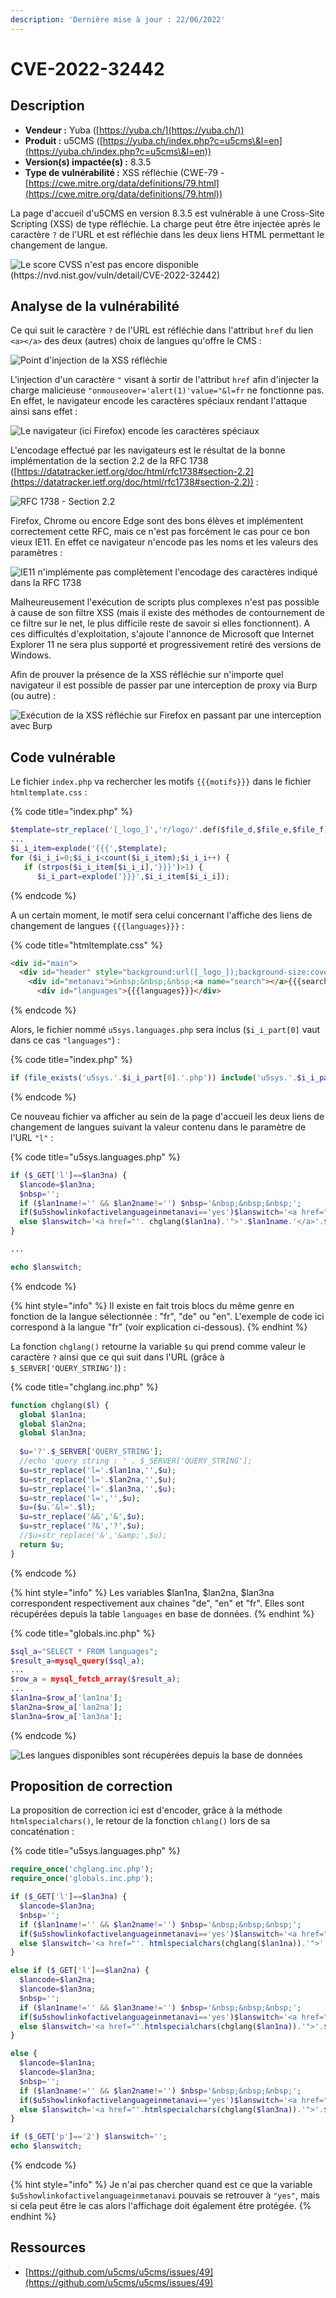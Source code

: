 ```yaml
---
description: 'Dernière mise à jour : 22/06/2022'
---
```


# CVE-2022-32442

## Description

* **Vendeur :** Yuba ([https://yuba.ch/](https://yuba.ch/))
* **Produit :** u5CMS ([https://yuba.ch/index.php?c=u5cms\&l=en](https://yuba.ch/index.php?c=u5cms\&l=en))
* **Version(s) impactée(s) :** 8.3.5
* **Type de vulnérabilité :** XSS réfléchie (CWE-79 - [https://cwe.mitre.org/data/definitions/79.html](https://cwe.mitre.org/data/definitions/79.html))

La page d'accueil d'u5CMS en version 8.3.5 est vulnérable à une Cross-Site Scripting (XSS) de type réfléchie. La charge peut être être injectée après le caractère `?` de l'URL et est réfléchie dans les deux liens HTML permettant le changement de langue.

![Le score CVSS n'est pas encore disponible (https://nvd.nist.gov/vuln/detail/CVE-2022-32442)](<../../.gitbook/assets/image (4).png>)

## Analyse de la vulnérabilité

Ce qui suit le caractère `?` de l'URL est réfléchie dans l'attribut `href` du lien `<a></a>` des deux (autres) choix de langues qu'offre le CMS :&#x20;

![Point d'injection de la XSS réfléchie](<../../.gitbook/assets/image (9).png>)

L'injection d'un caractère `"` visant à sortir de l'attribut `href` afin d'injecter la charge malicieuse `"onmouseover='alert(1)'value="&l=fr` ne fonctionne pas. En effet, le navigateur encode les caractères spéciaux rendant l'attaque ainsi sans effet :&#x20;

![Le navigateur (ici Firefox) encode les caractères spéciaux](<../../.gitbook/assets/image (8).png>)

L'encodage effectué par les navigateurs est le résultat de la bonne implémentation de la section 2.2 de la RFC 1738 ([https://datatracker.ietf.org/doc/html/rfc1738#section-2.2](https://datatracker.ietf.org/doc/html/rfc1738#section-2.2)) :&#x20;

![RFC 1738 - Section 2.2](<../../.gitbook/assets/image (7).png>)

Firefox, Chrome ou encore Edge sont des bons élèves et implémentent correctement cette RFC, mais ce n'est pas forcément le cas pour ce bon vieux IE11. En effet ce navigateur n'encode pas les noms et les valeurs des paramètres :&#x20;

![IE11 n'implémente pas complètement l'encodage des caractères indiqué dans la RFC 1738](<../../.gitbook/assets/image (5).png>)



Malheureusement l'exécution de scripts plus complexes n'est pas possible à cause de son filtre XSS (mais il existe des méthodes de contournement de ce filtre sur le net, le plus difficile reste de savoir si elles fonctionnent). A ces difficultés d'exploitation, s'ajoute l'annonce de Microsoft que Internet Explorer 11 ne sera plus supporté et progressivement retiré des versions de Windows.

Afin de prouver la présence de la XSS réfléchie sur n'importe quel navigateur il est possible de passer par une interception de proxy via Burp (ou autre) :&#x20;

![Exécution de la XSS réfléchie sur Firefox en passant par une interception avec Burp](<../../.gitbook/assets/image (10).png>)

## Code vulnérable

Le fichier `index.php` va rechercher les motifs `{{{motifs}}}` dans le fichier `htmltemplate.css` :

{% code title="index.php" %}
```php
$template=str_replace('[_logo_]','r/logo/'.def($file_d,$file_e,$file_f).'?t='.filemtime('r/logo/'.def($file_d,$file_e,$file_f)),file_get_contents('r/htmltemplate.css'));
...
$i_i_item=explode('{{{',$template);
for ($i_i_i=0;$i_i_i<count($i_i_item);$i_i_i++) {
   if (strpos($i_i_item[$i_i_i],'}}}')>1) {
      $i_i_part=explode('}}}',$i_i_item[$i_i_i]);
```
{% endcode %}

A un certain moment, le motif sera celui concernant l'affiche des liens de changement de langues `{{{languages}}}` :&#x20;

{% code title="htmltemplate.css" %}
```html
<div id="main">
  <div id="header" style="background:url([_logo_]);background-size:cover">
    <div id="metanavi">&nbsp;&nbsp;&nbsp;<a name="search"></a>{{{search}}}
      <div id="languages">{{{languages}}}</div>
```
{% endcode %}

Alors, le fichier nommé `u5sys.languages.php` sera inclus (`$i_i_part[0]` vaut dans ce cas  `"languages"`) :&#x20;

{% code title="index.php" %}
```php
if (file_exists('u5sys.'.$i_i_part[0].'.php')) include('u5sys.'.$i_i_part[0].'.php');
```
{% endcode %}

Ce nouveau fichier va afficher au sein de la page d'accueil les deux liens de changement de langues suivant la valeur contenu dans le paramètre de l'URL `"l"` :

{% code title="u5sys.languages.php" %}
```php
if ($_GET['l']==$lan3na) {
  $lancode=$lan3na;
  $nbsp='';
  if ($lan1name!='' && $lan2name!='') $nbsp='&nbsp;&nbsp;&nbsp;';
  if($u5showlinkofactivelanguageinmetanavi=='yes')$lanswitch='<a href="'.chglang($lan1na).'">'.$lan1name.'</a>'.$nbsp.'<a href="'.chglang($lan2na).'">'.$lan2name.'</a>'.$nbsp.'<a href="'.chglang($lan3na).'">'.$lan3name.'</a>';
  else $lanswitch='<a href="'. chglang($lan1na).'">'.$lan1name.'</a>'.$nbsp.'<a href="'.chglang($lan2na).'">'.$lan2name.'</a>';
}

...

echo $lanswitch;
```
{% endcode %}

{% hint style="info" %}
Il existe en fait trois blocs du même genre en fonction de la langue sélectionnée : "fr", "de" ou "en". L'exemple de code ici correspond à la langue "fr" (voir explication ci-dessous).
{% endhint %}

La fonction `chglang()` retourne la variable `$u` qui prend comme valeur le caractère `?` ainsi que  ce qui suit dans l'URL (grâce à `$_SERVER['QUERY_STRING']`) :

{% code title="chglang.inc.php" %}
```php
function chglang($l) {
  global $lan1na;
  global $lan2na;
  global $lan3na;
  
  $u='?'.$_SERVER['QUERY_STRING'];
  //echo 'query string : ' . $_SERVER['QUERY_STRING'];
  $u=str_replace('l='.$lan1na,'',$u);
  $u=str_replace('l='.$lan2na,'',$u);
  $u=str_replace('l='.$lan3na,'',$u);
  $u=str_replace('l=','',$u);
  $u=($u.'&l='.$l);
  $u=str_replace('&&','&',$u);
  $u=str_replace('?&','?',$u);
  //$u=str_replace('&','&amp;',$u);
  return $u;
}
```
{% endcode %}

{% hint style="info" %}
Les variables $lan1na, $lan2na, $lan3na correspondent respectivement aux chaines "de", "en" et "fr". Elles sont récupérées depuis la table `languages` en base de données.
{% endhint %}

{% code title="globals.inc.php" %}
```php
$sql_a="SELECT * FROM languages";
$result_a=mysql_query($sql_a);
...
$row_a = mysql_fetch_array($result_a);
...
$lan1na=$row_a['lan1na'];
$lan2na=$row_a['lan2na'];
$lan3na=$row_a['lan3na'];
```
{% endcode %}

![Les langues disponibles sont récupérées depuis la base de données](<../../.gitbook/assets/image (3).png>)

## Proposition de correction

La proposition de correction ici est d'encoder, grâce à la méthode `htmlspecialchars()`, le retour de la fonction `chlang()` lors de sa concaténation :

{% code title="u5sys.languages.php" %}
```php
require_once('chglang.inc.php'); 
require_once('globals.inc.php');

if ($_GET['l']==$lan3na) {
  $lancode=$lan3na;
  $nbsp='';
  if ($lan1name!='' && $lan2name!='') $nbsp='&nbsp;&nbsp;&nbsp;';
  if($u5showlinkofactivelanguageinmetanavi=='yes')$lanswitch='<a href="'.htmlspecialchars(chglang($lan1na)).'">'.$lan1name.'</a>'.$nbsp.'<a href="'.htmlspecialchars(chglang($lan2na)).'">'.$lan2name.'</a>'.$nbsp.'<a href="'.htmlspecialchars(chglang($lan3na)).'">'.$lan3name.'</a>';
  else $lanswitch='<a href="'. htmlspecialchars(chglang($lan1na)).'">'.$lan1name.'</a>'.$nbsp.'<a href="'.htmlspecialchars(chglang($lan2na)).'">'.$lan2name.'</a>';
}

else if ($_GET['l']==$lan2na) {
  $lancode=$lan2na;
  $lancode=$lan3na;
  $nbsp='';
  if ($lan1name!='' && $lan3name!='') $nbsp='&nbsp;&nbsp;&nbsp;';
  if($u5showlinkofactivelanguageinmetanavi=='yes')$lanswitch='<a href="'.htmlspecialchars(chglang($lan1na)).'">'.$lan1name.'</a>'.$nbsp.'<a href="'.htmlspecialchars(chglang($lan2na)).'">'.$lan2name.'</a>'.$nbsp.'<a href="'.htmlspecialchars(chglang($lan3na)).'">'.$lan3name.'</a>';
  else $lanswitch='<a href="'.htmlspecialchars(chglang($lan1na)).'">'.$lan1name.'</a>'.$nbsp.'<a href="'.htmlspecialchars(chglang($lan3na)).'">'.$lan3name.'</a>';
}

else {
  $lancode=$lan1na;
  $lancode=$lan3na;
  $nbsp='';
  if ($lan3name!='' && $lan2name!='') $nbsp='&nbsp;&nbsp;&nbsp;';
  if($u5showlinkofactivelanguageinmetanavi=='yes')$lanswitch='<a href="'.htmlspecialchars(chglang($lan1na)).'">'.$lan1name.'</a>'.$nbsp.'<a href="'.htmlspecialchars(chglang($lan2na)).'">'.$lan2name.'</a>'.$nbsp.'<a href="'.htmlspecialchars(chglang($lan3na)).'">'.$lan3name.'</a>';
  else $lanswitch='<a href="'.htmlspecialchars(chglang($lan3na)).'">'.$lan3name.'</a>'.$nbsp.'<a href="'.htmlspecialchars(chglang($lan2na)).'">'.$lan2name.'</a>';
}

if ($_GET['p']=='2') $lanswitch='';
echo $lanswitch;
```
{% endcode %}

{% hint style="info" %}
Je n'ai pas chercher quand est ce que la variable `$u5showlinkofactivelanguageinmetanavi` pouvais se retrouver à `"yes"`, mais si cela peut être le cas alors l'affichage doit également être protégée.
{% endhint %}

## Ressources

* [https://github.com/u5cms/u5cms/issues/49](https://github.com/u5cms/u5cms/issues/49)
